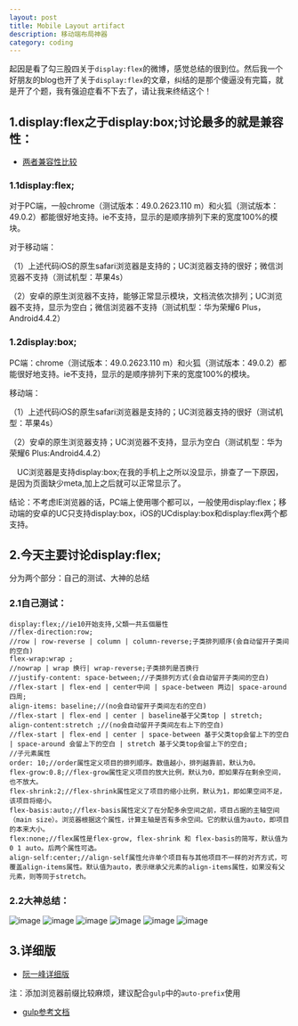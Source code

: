 ```yaml
---
layout: post
title: Mobile Layout artifact
description: 移动端布局神器
category: coding
---
```

起因是看了勾三股四关于`display:flex`的微博，感觉总结的很到位。然后我一个好朋友的blog也开了关于`display:flex`的文章，纠结的是那个傻逼没有完篇，就是开了个题，我有强迫症看不下去了，请让我来终结这个！

## 1.display:flex之于display:box;讨论最多的就是兼容性：

- [两者兼容性比较][1]

### 1.1display:flex;
对于PC端，一般chrome（测试版本：49.0.2623.110 m）和火狐（测试版本：49.0.2）都能很好地支持。ie不支持，显示的是顺序排列下来的宽度100%的模块。

对于移动端：

（1）上述代码iOS的原生safari浏览器是支持的；UC浏览器支持的很好；微信浏览器不支持（测试机型：苹果4s）

（2）安卓的原生浏览器不支持，能够正常显示模块，文档流依次排列；UC浏览器不支持，显示为空白；微信浏览器不支持（测试机型：华为荣耀6 Plus，Android4.4.2）

### 1.2display:box;
PC端：chrome（测试版本：49.0.2623.110 m）和火狐（测试版本：49.0.2）都能很好地支持。ie不支持，显示的是顺序排列下来的宽度100%的模块。

移动端：

（1）上述代码iOS的原生safari浏览器是支持的；UC浏览器支持的很好（测试机型：苹果4s）

（2）安卓的原生浏览器支持；UC浏览器不支持，显示为空白（测试机型：华为荣耀6 Plus:Android4.4.2）

　UC浏览器是支持display:box;在我的手机上之所以没显示，排查了一下原因，是因为页面缺少meta,<meta name="viewport" content="width=device-width" />加上之后就可以正常显示了。

结论：不考虑IE浏览器的话，PC端上使用哪个都可以，一般使用display:flex；移动端的安卓的UC只支持display:box，iOS的UCdisplay:box和display:flex两个都支持。

## 2.今天主要讨论display:flex;

分为两个部分：自己的测试、大神的总结

### 2.1自己测试：

    display:flex;//ie10开始支持,父類一共五個屬性
    //flex-direction:row;
    //row | row-reverse | column | column-reverse;子类排列顺序(会自动留开子类间的空白)
    flex-wrap:wrap ;
    //nowrap | wrap 换行| wrap-reverse;子类排列是否换行
    //justify-content: space-between;//子类排列方式(会自动留开子类间的空白)
    //flex-start | flex-end | center中间 | space-between 两边| space-around四周;
    align-items: baseline;//(no会自动留开子类间左右的空白)
    //flex-start | flex-end | center | baseline基于父类top | stretch;
    align-content:stretch ;//(no会自动留开子类间左右上下的空白)
    //flex-start | flex-end | center | space-between 基于父类top会留上下的空白 | space-around 会留上下的空白 | stretch 基于父类top会留上下的空白;
    //子元素属性
    order: 10;//order属性定义项目的排列顺序。数值越小，排列越靠前，默认为0。
    flex-grow:0.8;//flex-grow属性定义项目的放大比例，默认为0，即如果存在剩余空间，也不放大。
    flex-shrink:2;//flex-shrink属性定义了项目的缩小比例，默认为1，即如果空间不足，该项目将缩小。
    flex-basis:auto;//flex-basis属性定义了在分配多余空间之前，项目占据的主轴空间（main size）。浏览器根据这个属性，计算主轴是否有多余空间。它的默认值为auto，即项目的本来大小。
    flex:none;//flex属性是flex-grow, flex-shrink 和 flex-basis的简写，默认值为0 1 auto。后两个属性可选。
    align-self:center;//align-self属性允许单个项目有与其他项目不一样的对齐方式，可覆盖align-items属性。默认值为auto，表示继承父元素的align-items属性，如果没有父元素，则等同于stretch。

### 2.2大神总结：

![image](http://ww4.sinaimg.cn/mw690/660d0cdfjw1etlhxhx0lgj218g0xc76b.jpg)
![image](http://ww1.sinaimg.cn/mw690/660d0cdfjw1etlhxise4kj218g0xc0vf.jpg)
![image](http://ww1.sinaimg.cn/mw690/660d0cdfjw1etlhxjtkfwj218g0xcwhp.jpg)
![image](http://ww3.sinaimg.cn/mw690/660d0cdfjw1etlhxjven9j218g0xcgp4.jpg)
![image](http://ww4.sinaimg.cn/mw690/660d0cdfjw1etlhxkrusyj218g0xcwhn.jpg)
![image](http://ww4.sinaimg.cn/mw690/660d0cdfjw1etlhxl3605j218g0xcwip.jpg)

## 3.详细版

- [阮一峰详细版][2]

注：添加浏览器前缀比较麻烦，建议配合`gulp`中的`auto-prefix`使用

- [gulp参考文档][3]

[1]:http://www.cnblogs.com/walk-on-the-way/p/5997073.html
[2]:http://www.ruanyifeng.com/blog/2015/07/flex-grammar.html
[3]:http://www.gulpjs.com.cn/docs/getting-started/